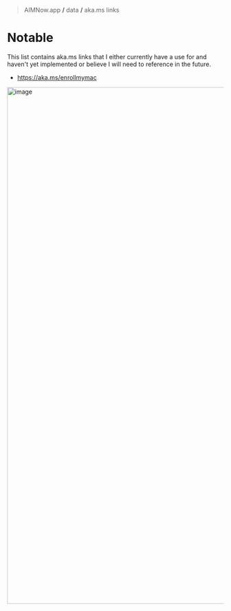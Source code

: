 > AIMNow.app **/** data **/** aka.ms links

# Notable

This list contains aka.ms links that I either currently have a use for and haven't yet implemented or believe I will need to reference in the future.

- https://aka.ms/enrollmymac


<img width="1200" alt="image" src="https://github.com/johngagefaulkner/aimnow.app/assets/46038619/4d4a5214-178c-460e-9e52-d4027b1c750c">

